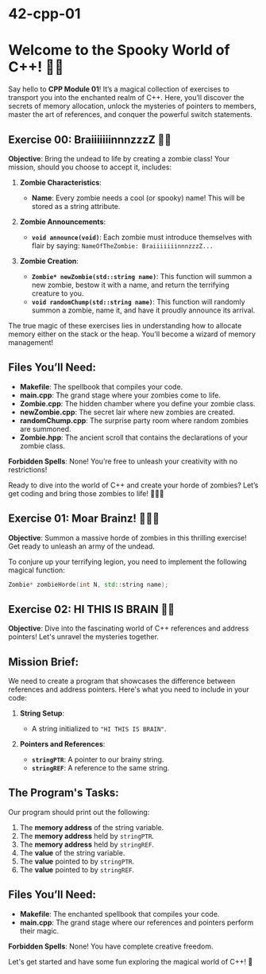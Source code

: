 # 42-cpp-01
# Welcome to the Spooky World of C++! 🎃👻

Say hello to **CPP Module 01**! It’s a magical collection of exercises to transport you into the enchanted realm of C++. Here, you’ll discover the secrets of memory allocation, unlock the mysteries of pointers to members, master the art of references, and conquer the powerful switch statements.

## Exercise 00: BraiiiiiiinnnzzzZ 🧟‍♂️

**Objective**: Bring the undead to life by creating a zombie class! Your mission, should you choose to accept it, includes:

1. **Zombie Characteristics**:
   - **Name**: Every zombie needs a cool (or spooky) name! This will be stored as a string attribute.

2. **Zombie Announcements**:
   - **`void announce(void)`**: Each zombie must introduce themselves with flair by saying: `NameOfTheZombie: BraiiiiiiinnnzzzZ...`

3. **Zombie Creation**:
   - **`Zombie* newZombie(std::string name)`**: This function will summon a new zombie, bestow it with a name, and return the terrifying creature to you.
   - **`void randomChump(std::string name)`**: This function will randomly summon a zombie, name it, and have it proudly announce its arrival.

The true magic of these exercises lies in understanding how to allocate memory either on the stack or the heap. You'll become a wizard of memory management!

## Files You’ll Need:
- **Makefile**: The spellbook that compiles your code.
- **main.cpp**: The grand stage where your zombies come to life.
- **Zombie.cpp**: The hidden chamber where you define your zombie class.
- **newZombie.cpp**: The secret lair where new zombies are created.
- **randomChump.cpp**: The surprise party room where random zombies are summoned.
- **Zombie.hpp**: The ancient scroll that contains the declarations of your zombie class.

**Forbidden Spells**: None! You’re free to unleash your creativity with no restrictions!

Ready to dive into the world of C++ and create your horde of zombies? Let’s get coding and bring those zombies to life! 🧟‍♀️👻


## Exercise 01: Moar Brainz! 🧟‍♂️🧠

**Objective**: Summon a massive horde of zombies in this thrilling exercise! Get ready to unleash an army of the undead.

To conjure up your terrifying legion, you need to implement the following magical function:

```cpp
Zombie* zombieHorde(int N, std::string name);
```

## Exercise 02: HI THIS IS BRAIN 🧠🎉

**Objective**: Dive into the fascinating world of C++ references and address pointers! Let's unravel the mysteries together.

## Mission Brief:
We need to create a program that showcases the difference between references and address pointers. Here's what you need to include in your code:

1. **String Setup**:
   - A string initialized to `"HI THIS IS BRAIN"`.

2. **Pointers and References**:
   - **`stringPTR`**: A pointer to our brainy string.
   - **`stringREF`**: A reference to the same string.

## The Program's Tasks:
Our program should print out the following:

1. The **memory address** of the string variable.
2. The **memory address** held by `stringPTR`.
3. The **memory address** held by `stringREF`.
4. The **value** of the string variable.
5. The **value** pointed to by `stringPTR`.
6. The **value** pointed to by `stringREF`.

## Files You’ll Need:
- **Makefile**: The enchanted spellbook that compiles your code.
- **main.cpp**: The grand stage where our references and pointers perform their magic.

**Forbidden Spells**: None! You have complete creative freedom.

Let's get started and have some fun exploring the magical world of C++! 🌟




